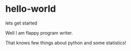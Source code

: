 # hello-world
lets get started



Well I am flappy program writer. 

That knows few things about python and some statistics!
